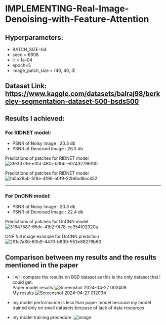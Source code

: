 # IMPLEMENTING-Real-Image-Denoising-with-Feature-Attention
## Hyperparameters:
  - BATCH_SIZE=64
  - seed = 6908
  - lr = 1e-04
  - epoch=5
  - image_patch_size = (40, 40, 3)

## Dataset Link: https://www.kaggle.com/datasets/balraj98/berkeley-segmentation-dataset-500-bsds500

## Results I achieved:
### For RIDNET model:
  - PSNR of Noisy Image :  20.3 db
  - PSNR of Denoised Image :  26.3 db <br/>

Predictions of patches for RIDNET model
![3fe33736-e3fd-481a-b0bb-e07432796f00](https://github.com/abdo-ashraf/IMPLEMENTING-Real-Image-Denoising-with-Feature-Attention/assets/88582125/5fb51106-8e92-470e-b320-761fa1350932)<br/>

Predictions of patches for RIDNET model
![fa5a38ab-5f8e-4f96-a0f9-22b6bd8ac452](https://github.com/abdo-ashraf/IMPLEMENTING-Real-Image-Denoising-with-Feature-Attention/assets/88582125/4a0fc920-1712-48f8-943c-27885ba1bf63)<br/>

-----------------
### For DnCNN model:
  - PSNR of Noisy Image :  20.3 db
  - PSNR of Denoised Image :  22.4 db <br/>

Predictions of patches for DnCNN model
![31847587-65de-41b2-9f78-ce354f02320a](https://github.com/abdo-ashraf/IMPLEMENTING-Real-Image-Denoising-with-Feature-Attention/assets/88582125/e09f3877-6d68-45dd-9008-64e939dd0dea)<br/>

ONE full image example for DnCNN prediction
![291c7a80-60b9-4470-b830-553e88276b60](https://github.com/abdo-ashraf/IMPLEMENTING-Real-Image-Denoising-with-Feature-Attention/assets/88582125/20bed1dc-256a-4f16-b440-4cf0db6dd0c7)<br/>

## Comparison between my results and the results mentioned in the paper
- I will compare the results on BSD dataset as this is the only dataset that I could get.<br/>
Paper model results
![Screenshot 2024-04-27 002409](https://github.com/abdo-ashraf/IMPLEMENTING-Real-Image-Denoising-with-Feature-Attention/assets/88582125/773e4db5-954f-4049-aa73-88d561e5798f)<br/>
My results
![Screenshot 2024-04-27 012034](https://github.com/abdo-ashraf/IMPLEMENTING-Real-Image-Denoising-with-Feature-Attention/assets/88582125/804bb4c5-13c6-4d2a-b904-5ff753439344)<br/>

- my model performance is less than paper model because my model trained only on small datasets because of lack of data resources
- my model training procedure:
![image](https://github.com/abdo-ashraf/IMPLEMENTING-Real-Image-Denoising-with-Feature-Attention/assets/88582125/bac8e54e-f8b0-4b68-aaa5-b04b32afdf11)<br/>

